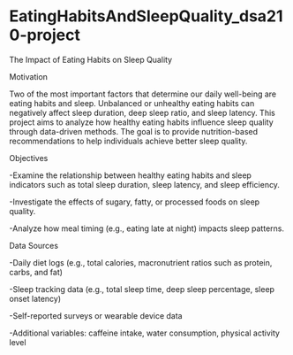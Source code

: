 # EatingHabitsAndSleepQuality_dsa210-project

The Impact of Eating Habits on Sleep Quality

Motivation

Two of the most important factors that determine our daily well-being are eating habits and sleep.
Unbalanced or unhealthy eating habits can negatively affect sleep duration, deep sleep ratio, and sleep latency.
This project aims to analyze how healthy eating habits influence sleep quality through data-driven methods.
The goal is to provide nutrition-based recommendations to help individuals achieve better sleep quality.

Objectives

-Examine the relationship between healthy eating habits and sleep indicators such as total sleep duration, sleep latency, and sleep efficiency.

-Investigate the effects of sugary, fatty, or processed foods on sleep quality.

-Analyze how meal timing (e.g., eating late at night) impacts sleep patterns.

Data Sources

-Daily diet logs (e.g., total calories, macronutrient ratios such as protein, carbs, and fat)

-Sleep tracking data (e.g., total sleep time, deep sleep percentage, sleep onset latency)

-Self-reported surveys or wearable device data 

-Additional variables: caffeine intake, water consumption, physical activity level
